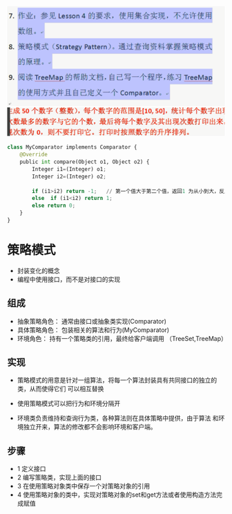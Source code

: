 ![](1.png)
![](2.png)

```python
class MyComparator implements Comparator {
    @Override
    public int compare(Object o1, Object o2) {
        Integer i1=(Integer) o1;
        Integer i2=(Integer) o2;

        if (i1>i2) return -1;   // 第一个值大于第二个值，返回1 为从小到大，反之为从大到小
        else  if (i1<i2) return 1;
        else return 0;
    }
}
```


# 策略模式
- 封装变化的概念
- 编程中使用接口，而不是对接口的实现

## 组成
- 抽象策略角色： 通常由接口或抽象类实现(Comparator)
- 具体策略角色： 包装相关的算法和行为(MyComparator)
- 环境角色： 持有一个策略类的引用，最终给客户端调用 （TreeSet,TreeMap）

## 实现

- 策略模式的用意是针对一组算法，将每一个算法封装具有共同接口的独立的类，从而使得它们
可以相互替换

- 使用策略模式可以把行为和环境分隔开

- 环境类负责维持和查询行为类，各种算法则在具体策略中提供，由于算法
和环境独立开来，算法的修改都不会影响环境和客户端。

## 步骤
- 1 定义接口
- 2 编写策略类，实现上面的接口
- 3 在使用策略对象类中保存一个对策略对象的引用
- 4 使用策略对象的类中，实现对策略对象的set和get方法或者使用构造方法完成赋值



